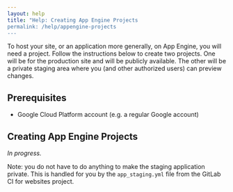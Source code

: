 ```yaml
---
layout: help
title: "Help: Creating App Engine Projects
permalink: /help/appengine-projects
---
```


To host your site, or an application more generally, on App Engine, you will
need a project. Follow the instructions below to create two projects. One will
be for the production site and will be publicly available. The other will be a
private staging area where you (and other authorized users) can preview changes.

## Prerequisites

* Google Cloud Platform account (e.g. a regular Google account)

## Creating App Engine Projects

_In progress._

Note: you do not have to do anything to make the staging application private.
This is handled for you by the `app_staging.yml` file from the GitLab CI for
websites project.
